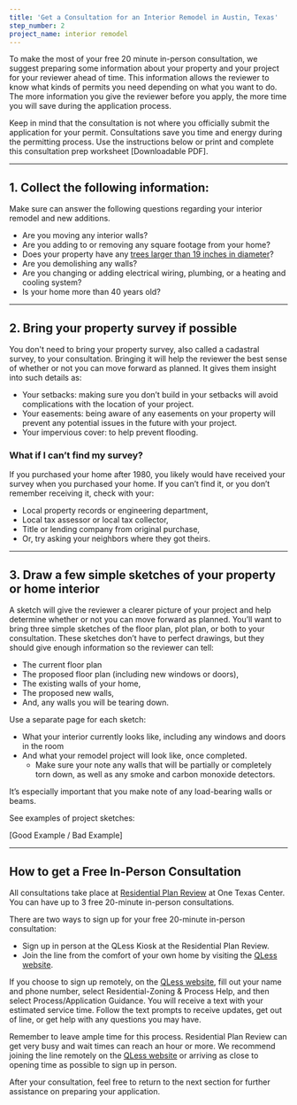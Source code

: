 ```yaml
---
title: 'Get a Consultation for an Interior Remodel in Austin, Texas'
step_number: 2
project_name: interior remodel
---
```



To make the most of your free 20 minute in-person consultation, we suggest preparing some information about your property and your project for your reviewer ahead of time. This information allows the reviewer to know what kinds of permits you need depending on what you want to do. The more information you give the reviewer before you apply, the more time you will save during the application process.

Keep in mind that the consultation is not where you officially submit the application for your permit. Consultations save you time and energy during the permitting process. Use the instructions below or print and complete this consultation prep worksheet [Downloadable PDF].

---

## 1. Collect the following information:

Make sure can answer the following questions regarding your interior remodel and new additions.

* Are you moving any interior walls?
* Are you adding to or removing any square footage from your home?
* Does your property have any [trees larger than 19 inches in diameter](/residential-toolkit/building-near-a-tree/)?
* Are you demolishing any walls?
* Are you changing or adding electrical wiring, plumbing, or a heating and cooling system?
* Is your home more than 40 years old?&nbsp;

---

## 2. Bring your property survey if possible

You don't need to bring your property survey, also called a cadastral survey, to your consultation. Bringing it will help the reviewer the best sense of whether or not you can move forward as planned. It gives them insight into such details as:

* Your setbacks: making sure you don’t build in your setbacks will avoid complications with the location of your project.
* Your easements: being aware of any easements on your property will prevent any potential issues in the future with your project.
* Your impervious cover: to help prevent flooding.

### What if I can’t find my survey?

If you purchased your home after 1980, you likely would have received your survey when you purchased your home. If you can’t find it, or you don’t remember receiving it, check with your:

* Local property records or engineering department,
* Local tax assessor or local tax collector,
* Title or lending company from original purchase,
* Or, try asking your neighbors where they got theirs.

---

## 3. Draw a few simple sketches of your property or home interior

A sketch will give the reviewer a clearer picture of your project and help determine whether or not you can move forward as planned. You’ll want to bring three simple sketches of the floor plan, plot plan, or both to your consultation. These sketches don’t have to perfect drawings, but they should give enough information so the reviewer can tell:

* The current floor plan
* The proposed floor plan (including new windows or doors),
* The existing walls of your home,
* The proposed new walls,
* And, any walls you will be tearing down.

Use a separate page for each sketch:

* What your interior currently looks like, including any windows and doors in the room
* And what your remodel project will look like, once completed.
  * Make sure your note any walls that will be partially or completely torn down, as well as any smoke and carbon monoxide detectors.

It’s especially important that you make note of any load-bearing walls or beams.

See examples of project sketches:

[Good Example / Bad Example]

---

## How to get a Free In-Person Consultation

All consultations take place at [Residential Plan Review](/contact/#residential-plan-review)&nbsp;at One Texas Center. You can have up to 3 free 20-minute in-person consultations.

There are two ways to sign up for your free 20-minute in-person consultation:

* Sign up in person at the QLess Kiosk at the Residential Plan Review.
* Join the line from the comfort of your own home by visiting the [QLess website](https://kiosk.qless.com/kiosk/app/home/19062?queues=63813,65072,64852,64862,66812).

If you choose to sign up remotely, on the [QLess website](https://kiosk.qless.com/kiosk/app/home/19062?queues=63813,65072,64852,64862,66812), fill out your name and phone number, select Residential-Zoning & Process Help, and then select Process/Application Guidance. You will receive a text with your estimated service time. Follow the text prompts to receive updates, get out of line, or get help with any questions you may have.

Remember to leave ample time for this process. Residential Plan Review can get very busy and wait times can reach an hour or more. We recommend joining the line remotely on the [QLess website](https://kiosk.qless.com/kiosk/app/home/19062?queues=63813,65072,64852,64862,66812) or arriving as close to opening time as possible to sign up in person.

After your consultation, feel free to return to the next section for further assistance on preparing your application.